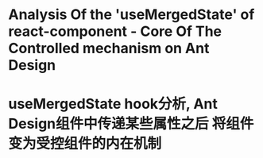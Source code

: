# Analysis Of the 'useMergedState' of react-component - Core Of The Controlled mechanism on Ant Design
# useMergedState hook分析, Ant Design组件中传递某些属性之后 将组件变为受控组件的内在机制